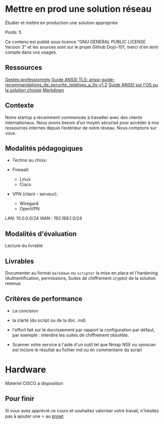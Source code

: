 # Mettre en prod une solution réseau

Étudier et mettre en production une solution appropriée 

Poids: 5

Ce contenu est publié sous licence "GNU GENERAL PUBLIC LICENSE Version 3" et les sources sont sur le projet Github Dojo-101, merci d'en tenir compte dans vos usages.

## Ressources


[Gestes professionnels](https://github.com/Aif4thah/Dojo-101)
[Guide ANSSI TLS: anssi-guide-recommandations_de_securite_relatives_a_tls-v1.2](https://cyber.gouv.fr/publications)
[Guide ANSSI sur l'OS ou la solution choisie](https://cyber.gouv.fr/)
[Markdown](https://www.markdownguide.org/)


## Contexte

Notre startup a récemment commencée à travailler avec des clients internationaux. Nous avons besoin d’un moyen sécurisé pour accéder à nos ressources internes depuis l’extérieur de notre réseau. Nous comptons sur vous.


## Modalités pédagogiques

* Techno au choix:

* Firewall:
     - Linux 
     - Cisco

* VPN (client - serveur):
     - Wiregard
     - OpenVPN

LAN: 10.0.0.0/24
WAN : 192.168.1.0/24


## Modalités d'évaluation

Lecture du livrable

## Livrables

Documenter au format `markdown` ou `scripter` la mise en place et l'hardening (Authentification, permissions, Suites de chiffrement crypto)
de la solution retenue 

## Critères de performance

* La concision

* la clarté (du script ou de la doc .md)

* l'effort fait sur le durcissement par rapport la configuration par défaut, par exemple : interdire les suites de chiffrement obsolète.

* Scanner votre service à l'aide d'un outil tel que Nmap NSE ou vpnscan est inclure le  résultat au fichier md ou en commentaire du script

# Hardware

Matériel CISCO à disposition

## Pour finir

Si vous avez apprécié ce cours et souhaitez valoriser votre travail, n'hésitez pas à ajouter une ⭐ au [projet](https://github.com/Aif4thah/Dojo-101)